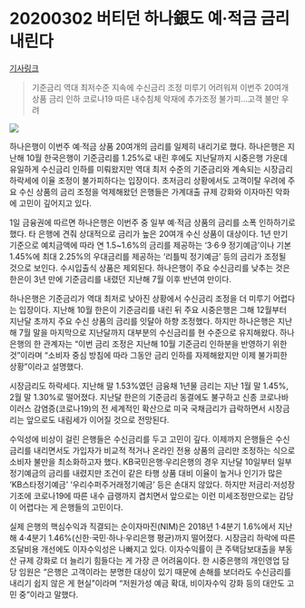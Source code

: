 # 20200302 버티던 하나銀도 예·적금 금리 내린다

[기사링크](https://www.sedaily.com/NewsVIew/1Z014H6GTM)

> 기준금리 역대 최저수준 지속에
> 수신금리 조정 미루기 어려워져
> 이번주 20여개 상품 금리 인하
> 코로나19 따른 내수침체 악재에
> 추가조정 불가피...고객 불만 우려



![](https://newsimg.sedaily.com/2020/03/01/1Z014H6GTM_2.jpg)



하나은행이 이번주 예·적금 상품 20여개의 금리를 일제히 내리기로 했다. 하나은행은 지난해 10월 한국은행이 기준금리를 1.25%로 내린 후에도 지난달까지 시중은행 가운데 유일하게 수신금리 인하를 미뤄왔지만 역대 최저 수준의 기준금리와 계속되는 시장금리 하락세에 이율 조정이 불가피하다는 입장이다. 초저금리 상황에서도 고객이탈 우려에 주요 수신 상품의 금리 조정을 억제해왔던 은행들은 가계대출 규제 강화와 이자마진 악화에 고민이 깊어지고 있다.

1일 금융권에 따르면 하나은행은 이번주 중 일부 예·적금 상품의 금리를 소폭 인하하기로 했다. 타 은행에 견줘 상대적으로 금리가 높은 20여개 수신 상품이 대상이다. 1년 만기 기준으로 예치금액에 따라 연 1.5~1.6%의 금리를 제공하는 ‘3·6·9 정기예금’이나 기본 1.45%에 최대 2.25%의 우대금리를 제공하는 ‘리틀빅 정기예금’ 등의 금리가 조정될 것으로 보인다. 수시입출식 상품은 제외된다. 하나은행이 주요 수신금리를 낮추는 것은 한은이 3년 만에 기준금리를 내렸던 지난해 7월 이후 반년여 만이다.

하나은행은 기준금리가 역대 최저로 낮아진 상황에서 수신금리 조정을 더 미루기 어렵다는 입장이다. 지난해 10월 한은이 기준금리를 내린 뒤 주요 시중은행은 그해 12월부터 지난달 초까지 주요 수신 상품의 금리를 잇달아 하향 조정했다. 하지만 하나은행은 지난해 7월 말을 마지막으로 지난달까지 대부분의 수신금리를 현 수준으로 유지해왔다. 하나은행의 한 관계자는 “이번 금리 조정은 지난해 10월 기준금리 인하분을 반영하기 위한 것”이라며 “소비자 중심 방침에 따라 그동안 금리 인하를 자제해왔지만 이제 불가피한 상황”이라고 설명했다.

시장금리도 하락세다. 지난해 말 1.53%였던 금융채 1년물 금리는 지난 1월 말 1.45%, 2월 말 1.30%로 떨어졌다. 지난달 한은의 기준금리 동결에도 불구하고 신종 코로나바이러스 감염증(코로나19)의 전 세계적인 확산으로 미국 국채금리가 급락하면서 시장금리는 앞으로도 내림세가 이어질 것으로 전망된다.

수익성에 비상이 걸린 은행들은 수신금리를 두고 고민이 깊다. 이제까지 은행들은 수신금리를 내리면서도 가입자가 비교적 적거나 온라인 전용 상품의 금리만 조정하는 식으로 소비자 불만을 최소화하고자 했다. KB국민은행·우리은행의 경우 지난달 10일부터 일부 정기예금의 금리를 내렸지만 조건이 같은 타행 상품 대비 이율이 높거나 인기가 많은 ‘KB스타정기예금’ ‘우리수퍼주거래정기예금’ 등은 손대지 않았다. 하지만 저금리·저성장 기조에 코로나19에 따른 내수 급랭까지 겹치면서 앞으로는 이런 미세조정만으로는 감당이 어렵다는 게 은행들의 고민이다.

실제 은행의 핵심수익과 직결되는 순이자마진(NIM)은 2018년 1·4분기 1.6%에서 지난해 4·4분기 1.46%(신한·국민·하나·우리은행 평균)까지 떨어졌다. 시장금리 하락에 따른 조달비용 개선에도 이자수익성은 나빠지고 있다. 이자수익률이 큰 주택담보대출을 부동산 규제 강화로 더 늘리기 힘들다는 게 가장 큰 어려움이다. 한 시중은행의 개인영업 담당 임원은 “은행은 고객이라는 분명한 대상이 있기 때문에 손해를 보더라도 수신금리를 내리기 쉽지 않은 게 현실”이라며 “저원가성 예금 확대, 비이자수익 강화 등의 대안도 고민 중”이라고 말했다.